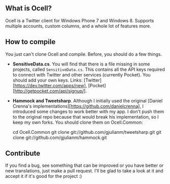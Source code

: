 ## What is Ocell?

Ocell is a Twitter client for Windows Phone 7 and Windows 8. Supports multiple accounts, custom columns, and a whole lot of features more.

## How to compile

You just can't clone Ocell and compile. Before, you should do a few things.

* **SensitiveData.cs**. You will find that there is a file missing in some projects, called `SensitiveData.cs`. This contains all the API keys required to connect with Twitter and other services (currently Pocket). You should add your own keys. Links: [Twitter][https://dev.twitter.com/apps/new], [Pocket][http://getpocket.com/api/signup/].
* **Hammock and Tweetsharp**. Although I initially used the original [Daniel Crenna's implementations][https://github.com/danielcrenna], I introduced some changes to work better with my app. I don't push them to the original repo because that would break his implementation, so I keep my own forks. You should clone them on Ocell.Common:

    cd Ocell.Common
    git clone git://github.com/gjulianm/tweetsharp.git
    git clone git://github.com/gjulianm/hammock.git

## Contribute

If you find a bug, see something that can be improved or you have better or new translations, just make a pull request. I'll be glad to take a look at it and accept it if it's good for the project :)